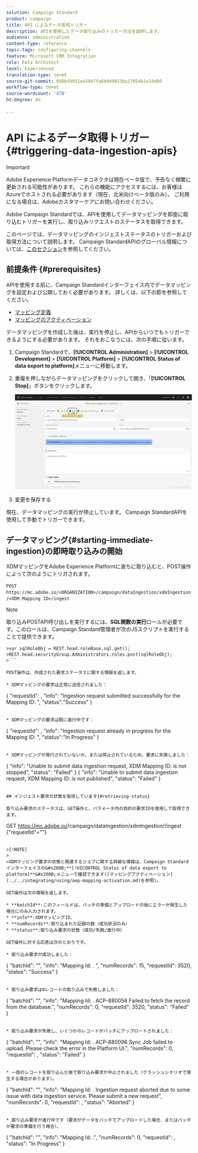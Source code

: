 ```yaml
---
solution: Campaign Standard
product: campaign
title: API によるデータ取得トリガー
description: APIを使用したデータ取り込みのトリガー方法を説明します。
audience: administration
content-type: reference
topic-tags: configuring-channels
feature: Microsoft CRM Integration
role: Data Architect
level: Experienced
translation-type: tm+mt
source-git-commit: 088b49931ee5047fa6b949813ba17654b1e10d60
workflow-type: tm+mt
source-wordcount: '470'
ht-degree: 4%

---
```



# API によるデータ取得トリガー {#triggering-data-ingestion-apis}

>[!IMPORTANT]
>
>Adobe Experience Platformデータコネクタは現在ベータ版で、予告なく頻繁に更新される可能性があります。 これらの機能にアクセスするには、お客様はAzureでホストされる必要があります（現在、北米向けベータ版のみ）。 ご利用になる場合は、Adobeカスタマーケアにお問い合わせください。

Adobe Campaign Standardでは、APIを使用してデータマッピングを即座に取り込むトリガーを実行し、取り込みリクエストのステータスを取得できます。

このページでは、データマッピングのインジェストステータスのトリガーおよび取得方法について説明します。 Campaign StandardAPIのグローバル情報については、[このセクション](../../api/using/get-started-apis.md)を参照してください。

## 前提条件 {#prerequisites}

APIを使用する前に、Campaign Standardインターフェイス内でデータマッピングを設定および公開しておく必要があります。 詳しくは、以下の節を参照してください。

* [マッピング定義](../../integrating/using/aep-mapping-definition.md)
* [マッピングのアクティベーション](../../integrating/using/aep-mapping-activation.md)

データマッピングを作成した後は、実行を停止し、APIからいつでもトリガーできるようにする必要があります。 それをおこなうには、次の手順に従います。

1. Campaign Standardで、**[!UICONTROL Administration]** > **[!UICONTROL Development]** > **[!UICONTROL Platform]** > **[!UICONTROL Status of data export to platform]**&#x200B;メニューに移動します。

1. 重複を押しながらデータマッピングをクリックして開き、「**[!UICONTROL Stop]**」ボタンをクリックします。

   ![](assets/aep_datamapping_stop.png)

1. 変更を保存する

現在、データマッピングの実行が停止しています。 Campaign StandardAPIを使用して手動でトリガーできます。

## データマッピング{#starting-immediate-ingestion}の即時取り込みの開始

XDMマッピングをAdobe Experience Platformに直ちに取り込むと、POST操作によって次のようにトリガされます。

`POST https://mc.adobe.io/<ORGANIZATION>/campaign/dataIngestion/xdmIngestion/<XDM Mapping ID>/ingest`

>[!NOTE]
>
>取り込みPOSTAPI呼び出しを実行するには、**SQL関数の実行**&#x200B;ロールが必要です。このロールは、Campaign Standard管理者が次のJSスクリプトを実行することで提供できます。
>
>
```
>var sqlRoleObj = REST.head.roleBase.sql.get();
>REST.head.securityGroup.Administrators.roles.post(sqlRoleObj);
>```

POST操作は、作成された要求ステータスに関する情報を返します。

* XDMマッピングの要求は正常に送信されました：

```
{
"requestId": <value>,
"info": "Ingestion request submitted successfully for the Mapping ID: <value>",
"status":"Success"
}
```

* XDMマッピングの要求は既に進行中です：

```
{
"requestId": <value>,
"info": "Ingestion request already in progress for the Mapping ID: <value>",
"status":"In Progress"
}
```

* XDMマッピングが発行されていないか、または停止されているため、要求に失敗しました：

```
{
"info": "Unable to submit data ingestion request, XDM Mapping ID: <value> is not stopped",
"status": "Failed"
}
{
"info": "Unable to submit data ingestion request, XDM Mapping ID: <value> is not published",
"status": "Failed"
}
```

## インジェスト要求の状態を取得しています{#retrieving-status}

取り込み要求のステータスは、GET操作と、パラメータ内の目的の要求IDを使用して取得できます。

```
GET https://mc.adobe.io/<ORGANIZATION>/campaign/dataIngestion/xdmIngestion/<XDM Mapping ID>/ingest
{"requestId"="<value>"}
```

>[!NOTE]
>
>XDMマッピング要求の状態と関連するジョブに関する詳細な情報は、Campaign Standardインターフェイスの&#x200B;**[!UICONTROL Status of data export to platform]**&#x200B;メニューで確認できます([マッピングアクティベーション](../../integrating/using/aep-mapping-activation.md)を参照)。

GET操作は次の情報を返します。

* **batchId**:このフィールドは、バッチの準備とアップロードの後にエラーが発生した場合にのみ入力されます。
* **info**:XDMマッピングID、
* **numRecords**:取り込まれた記録の数（成功状況のみ）
* **status**:取り込み要求の状態（成功/失敗/進行中）

GET操作に対する応答は次のとおりです。

* 取り込み要求が成功しました：

   ```
   {
   "batchId": "",
   "info": "Mapping Id: <value>. ",
   "numRecords": 15,
   "requestId": 3520,
   "status": "Success"
   }
   ```

* 取り込み要求は0レコードの取り込みで失敗しました：

   ```
   {
   "batchId": "",
   "info": "Mapping Id: <value>. ACP-880056 Failed to fetch the record from the database.",
   "numRecords": 0,
   "requestId": 3520,
   "status": "Failed"
   }
   ```

* 取り込み要求が失敗し、いくつかのレコードがバッチにアップロードされました：

   ```
   {
   "batchId": "<value>",
   "info": "Mapping Id: <value>. ACP-880096 Sync Job failed to upload. Please check the error in the Platform UI.",
   "numRecords": 0,
   "requestId": <value>,
   "status": "Failed"
   }
   ```

* 一部のレコードを取り込んだ後で取り込み要求が中止されました（クラッシュシナリオで発生する場合があります）。

   ```
   {
   "batchId": "",
   "info": "Mapping Id: <value>. Ingestion request aborted due to some issue with data ingestion service. Please submit a new request",
   "numRecords": 0,
   "requestId": <value>,
   "status": "Aborted"
   }
   ```

* 取り込み要求が進行中です（要求がデータをバッチでアップロードした場合、またはバッチが要求の準備を行う場合）。

   ```
   {
   "batchId": "",
   "info": "Mapping Id: <value>.",
   "numRecords": 0,
   "requestId": <value>,
   "status": "In Progress"
   }
   ```
